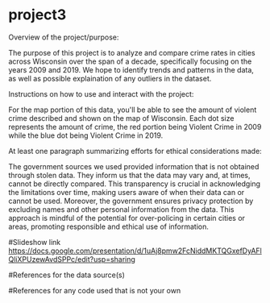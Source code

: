# project3

Overview of the project/purpose:

The purpose of this project is to analyze and compare crime rates in cities across Wisconsin over the span of a decade, specifically focusing on the years 2009 and 2019. We hope to identify trends and patterns in the data, as well as possible explaination of any outliers in the dataset. 

Instructions on how to use and interact with the project:

For the map portion of this data, you'll be able to see the amount of violent crime described and shown on the map of Wisconsin. Each dot size represents the amount of crime, the red portion being Violent Crime in 2009 while the blue dot being Violent Crime in 2019. 

At least one paragraph summarizing efforts for ethical considerations made:

The government sources we used provided information that is not obtained through stolen data. They inform us that the data may vary and, at times, cannot be directly compared. This transparency is crucial in acknowledging the limitations over time, making users aware of when their data can or cannot be used. Moreover, the government ensures privacy protection by excluding names and other personal information from the data. This approach is mindful of the potential for over-policing in certain cities or areas, promoting responsible and ethical use of information.


#Slideshow link
https://docs.google.com/presentation/d/1uAj8pmw2FcNiddMKTQGxefDyAFlQliXPUzewAvdSPPc/edit?usp=sharing

#References for the data source(s)



#References for any code used that is not your own
